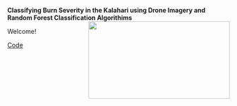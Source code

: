 **Classifying Burn Severity in the Kalahari using Drone Imagery and Random Forest Classification Algorithims** <img align="right" width="320" height="175" src="/assets/IMG/github1.png">

Welcome! 

[Code](file:///C:/Users/gille/Downloads/Masters_GDAL_Attempt01.html)

